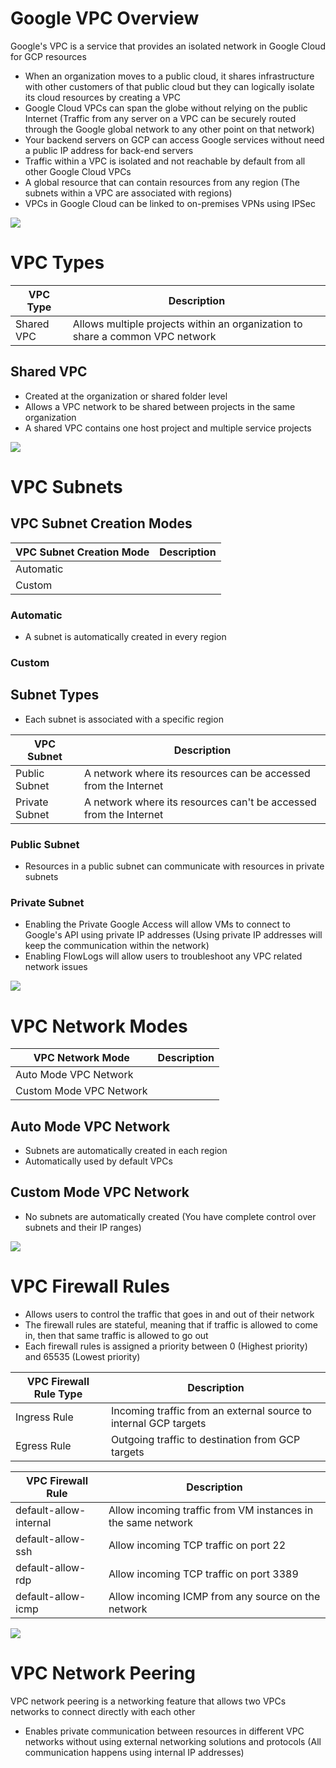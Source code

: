 # Google VPC Overview

Google's VPC is a service that provides an isolated network in Google Cloud for GCP resources

* When an organization moves to a public cloud, it shares infrastructure with other customers of that public cloud but they can logically isolate its cloud resources by creating a VPC
* Google Cloud VPCs can span the globe without relying on the public Internet (Traffic from any server on a VPC can be securely routed through the Google global network to any other point on that network)
* Your backend servers on GCP can access Google services without need a public IP address for back-end servers
* Traffic within a VPC is isolated and not reachable by default from all other Google Cloud VPCs
* A global resource that can contain resources from any region (The subnets within a VPC are associated with regions)
* VPCs in Google Cloud can be linked to on-premises VPNs using IPSec

![](https://github.com/JonmarCorpuz/SecondBrain/blob/main/Assets/Whitespace.png)

# VPC Types

| VPC Type | Description |
| --- | --- |
| Shared VPC | Allows multiple projects within an organization to share a common VPC network |

## Shared VPC

* Created at the organization or shared folder level
* Allows a VPC network to be shared between projects in the same organization
* A shared VPC contains one host project and multiple service projects

![](https://github.com/JonmarCorpuz/SecondBrain/blob/main/Assets/Whitespace.png)

# VPC Subnets

## VPC Subnet Creation Modes

| VPC Subnet Creation Mode | Description |
| --- | --- |
| Automatic | |
| Custom | |

### Automatic 

* A subnet is automatically created in every region

### Custom

## Subnet Types

* Each subnet is associated with a specific region

| VPC Subnet | Description |
| --- | --- |
| Public Subnet | A network where its resources can be accessed from the Internet |
| Private Subnet | A network where its resources can't be accessed from the Internet |

### Public Subnet

* Resources in a public subnet can communicate with resources in private subnets

### Private Subnet 

* Enabling the Private Google Access will allow VMs to connect to Google's API using private IP addresses (Using private IP addresses will keep the communication within the network)
* Enabling FlowLogs will allow users to troubleshoot any VPC related network issues

![](https://github.com/JonmarCorpuz/SecondBrain/blob/main/Assets/Whitespace.png)

# VPC Network Modes

| VPC Network Mode | Description |
| --- | --- |
| Auto Mode VPC Network | |
| Custom Mode VPC Network | |

## Auto Mode VPC Network

* Subnets are automatically created in each region
* Automatically used by default VPCs

## Custom Mode VPC Network

* No subnets are automatically created (You have complete control over subnets and their IP ranges)

![](https://github.com/JonmarCorpuz/SecondBrain/blob/main/Assets/Whitespace.png)

# VPC Firewall Rules

* Allows users to control the traffic that goes in and out of their network
* The firewall rules are stateful, meaning that if traffic is allowed to come in, then that same traffic is allowed to go out
* Each firewall rules is assigned a priority between 0 (Highest priority) and 65535 (Lowest priority)

| VPC Firewall Rule Type | Description |
| --- | --- |
| Ingress Rule | Incoming traffic from an external source to internal GCP targets |
| Egress Rule | Outgoing traffic to destination from GCP targets |

| VPC Firewall Rule | Description |
| --- | --- |
| default-allow-internal | Allow incoming traffic from VM instances in the same network |
| default-allow-ssh | Allow incoming TCP traffic on port 22 |
| default-allow-rdp | Allow incoming TCP traffic on port 3389 |
| default-allow-icmp | Allow incoming ICMP from any source on the network |

![](https://github.com/JonmarCorpuz/SecondBrain/blob/main/Assets/Whitespace.png)

# VPC Network Peering

VPC network peering is a networking feature that allows two VPCs networks to connect directly with each other 

* Enables private communication between resources in different VPC networks without using external networking solutions and protocols (All communication happens using internal IP addresses)
